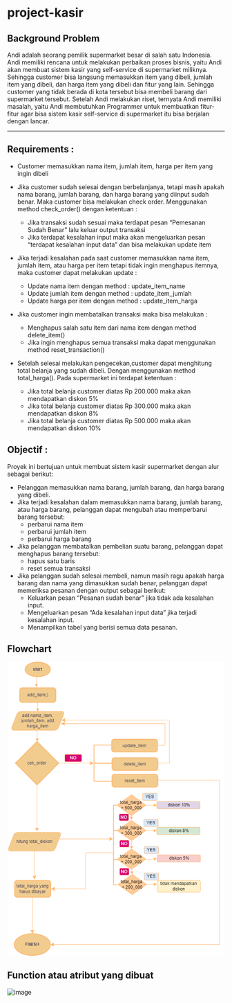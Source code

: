 # project-kasir
## Background Problem
Andi adalah seorang pemilik supermarket besar di salah satu Indonesia. Andi memiliki rencana untuk melakukan perbaikan proses bisnis, yaitu Andi akan membuat sistem kasir yang self-service di supermarket miliknya. Sehingga customer bisa langsung memasukkan item yang dibeli, jumlah item yang dibeli, dan harga item yang dibeli dan fitur yang lain.
Sehingga customer yang tidak berada di kota tersebut bisa membeli barang dari supermarket tersebut. Setelah Andi melakukan riset, ternyata Andi memiliki masalah, yaitu Andi membutuhkan Programmer untuk membuatkan fitur-fitur agar bisa sistem kasir self-service di supermarket itu bisa berjalan dengan lancar.

---

## Requirements :
* Customer memasukkan nama item, jumlah item, harga per item yang 
   ingin dibeli
* Jika customer sudah selesai dengan berbelanjanya, tetapi masih apakah nama barang, jumlah barang, dan harga barang yang diinput sudah benar. Maka customer bisa melakukan check order. Menggunakan method check_order() dengan ketentuan :
    * Jika transaksi sudah sesuai maka terdapat pesan “Pemesanan 
        Sudah Benar” lalu keluar output transaksi
    * Jika terdapat kesalahan input maka akan mengeluarkan pesan 
        “terdapat kesalahan input data” dan bisa melakukan update item
   
* Jika terjadi kesalahan pada saat customer memasukkan nama item,   
   jumlah item, atau harga per item tetapi tidak ingin menghapus 
   itemnya, maka customer dapat melakukan update :
   * Update nama item dengan method :
       update_item_name
   * Update jumlah item dengan method :
       update_item_jumlah
   * Update harga per item dengan method :
       update_item_harga
   
* Jika customer ingin membatalkan transaksi maka bisa melakukan :
   * Menghapus salah satu item dari nama item dengan method
       delete_item(<nama item>)
   * Jika ingin menghapus semua transaksi maka dapat menggunakan 
       method
      reset_transaction()
* Setelah selesai melakukan pengecekan,customer dapat menghitung total belanja yang sudah dibeli. Dengan menggunakan method total_harga(). Pada supermarket ini terdapat 
  ketentuan :
   * Jika total belanja customer diatas Rp 200.000 maka akan 
       mendapatkan diskon 5%
   * Jika total belanja customer diatas Rp 300.000 maka akan 
       mendapatkan diskon 8%
   * Jika total belanja customer diatas Rp 500.000 maka akan 
       mendapatkan diskon 10%
   
## Objectif :
Proyek ini bertujuan untuk membuat sistem kasir supermarket dengan alur sebagai berikut:
   * Pelanggan memasukkan nama barang, jumlah barang, dan harga 
       barang yang dibeli.
   * Jika terjadi kesalahan dalam memasukkan nama barang, jumlah 
       barang, atau harga barang, pelanggan dapat mengubah atau 
       memperbarui barang tersebut:
        * perbarui nama item
        * perbarui jumlah item
        * perbarui harga barang
   * Jika pelanggan membatalkan pembelian suatu barang, pelanggan 
       dapat menghapus barang tersebut:
        * hapus satu baris 
        * reset semua transaksi
   * Jika pelanggan sudah selesai membeli, namun masih ragu apakah 
       harga barang dan nama     yang dimasukkan sudah benar, 
       pelanggan dapat memeriksa pesanan dengan output sebagai 
       berikut:
        * Keluarkan pesan “Pesanan sudah benar” jika tidak ada 
          kesalahan input.
        * Mengeluarkan pesan “Ada kesalahan input data” jika terjadi 
          kesalahan input.
        * Menampilkan tabel yang berisi semua data pesanan.
    
## Flowchart
![image](https://github.com/yamiiNingsih/project-kasir/blob/main/Supermarket%20Andi-flowchart%20Supermarket.png)

## Function atau atribut yang dibuat
![image]()


 
 


